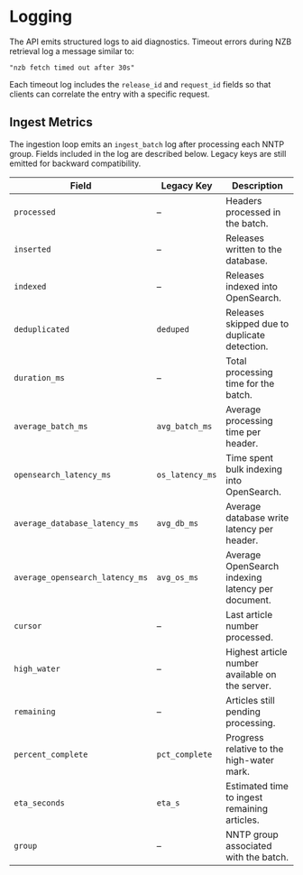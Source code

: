 # Logging

The API emits structured logs to aid diagnostics. Timeout errors during NZB
retrieval log a message similar to:

```
"nzb fetch timed out after 30s"
```

Each timeout log includes the `release_id` and `request_id` fields so that
clients can correlate the entry with a specific request.

## Ingest Metrics

The ingestion loop emits an `ingest_batch` log after processing each NNTP group.
Fields included in the log are described below. Legacy keys are still emitted
for backward compatibility.

| Field | Legacy Key | Description |
| --- | --- | --- |
| `processed` | – | Headers processed in the batch. |
| `inserted` | – | Releases written to the database. |
| `indexed` | – | Releases indexed into OpenSearch. |
| `deduplicated` | `deduped` | Releases skipped due to duplicate detection. |
| `duration_ms` | – | Total processing time for the batch. |
| `average_batch_ms` | `avg_batch_ms` | Average processing time per header. |
| `opensearch_latency_ms` | `os_latency_ms` | Time spent bulk indexing into OpenSearch. |
| `average_database_latency_ms` | `avg_db_ms` | Average database write latency per header. |
| `average_opensearch_latency_ms` | `avg_os_ms` | Average OpenSearch indexing latency per document. |
| `cursor` | – | Last article number processed. |
| `high_water` | – | Highest article number available on the server. |
| `remaining` | – | Articles still pending processing. |
| `percent_complete` | `pct_complete` | Progress relative to the high-water mark. |
| `eta_seconds` | `eta_s` | Estimated time to ingest remaining articles. |
| `group` | – | NNTP group associated with the batch. |
